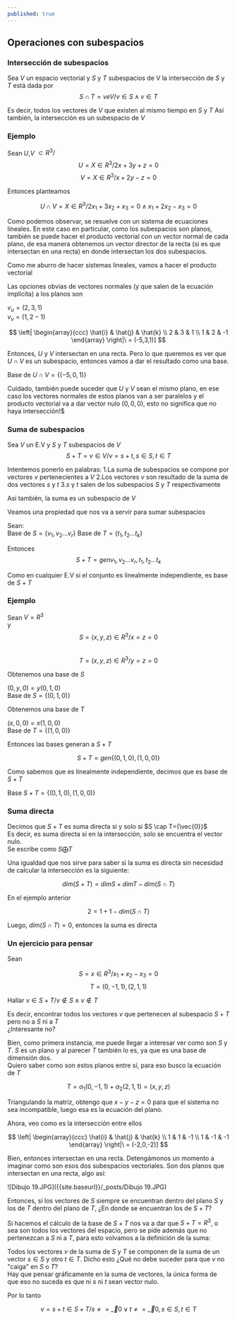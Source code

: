 ```yaml
---
published: true
---
```

## Operaciones con subespacios

### Intersección de subespacios

Sea $V$ un espacio vectorial y $S$ y $T$ subespacios de V
la intersección de $S$ y $T$ está dada por  
$$ S \cap T=veV / v \in S \wedge v \in T $$

Es decir, todos los vectores de $V$ que existen al mismo tiempo en $S$ y $T$
Así también, la intersección es un subespacio de $V$

### Ejemplo

Sean $U$,$V$ $\subset R^3 /$  
$$ U=X \in R^3 / 2x+3y+z=0 $$
$$ V=X \in R^3 / x+2y-z=0 $$

Entonces planteamos

$$ U \cap V=X \in R^3 / 2x_1+3x_2+x_3=0 \wedge x_1+2x_2-x_3=0 $$

Como podemos observar, se resuelve con un sistema de ecuaciones lineales.
En este caso en particular, como los subespacios son planos, también se puede hacer el producto vectorial con un vector normal de cada plano, de esa manera obtenemos un vector director de la recta (si es que intersectan en una recta) en donde intersectan los dos subespacios.

Como me aburro de hacer sistemas lineales, vamos a hacer el producto vectorial

Las opciones obvias de vectores normales (y que salen de la ecuación implícita) a los planos son  

$v_{u}=(2,3,1)$  
$v_{v}=(1,2-1)$

$$
\left| \begin{array}{ccc}
\hat{i} & \hat{j} & \hat{k} \\
2 & 3 & 1 \\
1 & 2 & -1 \end{array} \right|\ = (-5,3,1)] 
$$

Entonces, $U$ y $V$ intersectan en una recta. Pero lo que queremos es ver que $U \cap V$ es un subespacio, entonces vamos a dar el resultado como una base.

Base de $U \cap V=\{(-5,0,1)\}$

Cuidado, también puede suceder que $U$ y $V$ sean el mismo plano, en ese caso los vectores normales de estos planos van a ser paralelos y el producto vectorial va a dar vector nulo $(0,0,0)$, esto no significa que no haya intersección!$

### Suma de subespacios

Sea $V$ un E.V y $S$ y $T$ subespacios de $V$ 
$$ S+T=v \in V / v=s+t, s \in S, t \in T $$

Intentemos ponerlo en palabras:
1.La suma de subespacios se compone por vectores $v$ pertenecientes a $V$
2.Los vectores $v$ son resultado de la suma de dos vectores $s$ y $t$
3.$s$ y $t$ salen de los subespacios $S$ y $T$ respectivamente

Así también, la suma es un subespacio de $V$

Veamos una propiedad que nos va a servir para sumar subespacios

Sean:  
Base de $S=\{v_{1}, v_{2}...v_{r}\}$
Base de $T=\{t_{1}, t_{2}...t_{k}\}$  

Entonces  
$$ S+T=gen{v_{1}, v_{2}...v_{r}, t_{1}, t_{2}...t_{k}} $$  

Como en cualquier E.V si el conjunto es linealmente independiente, es base de $S+T$

### Ejemplo

Sean $V=R^3$  
y  
$$ S=(x,y,z) \in R^3 / x=z=0 $$  
$$ T=(x,y,z) \in R^3 / y=z=0 $$  

Obtenemos una base de $S$

$(0,y,0)=y(0,1,0)$  
Base de $S=\{(0,1,0)\}$

Obtenemos una base de $T$

$(x,0,0)=x(1,0,0)$  
Base de $T=\{(1,0,0)\}$

Entonces las bases generan a $S+T$

$$ S+T=gen\{(0,1,0),(1,0,0)\} $$ 

Como sabemos que es linealmente independiente, decimos que es base de $S+T$

Base $S+T=\{(0,1,0),(1,0,0)\}$

### Suma directa

Decimos que $S+T$ es suma directa si y solo si $S \cap T={\vec{0}}$  
Es decir, es suma directa si en la intersección, solo se encuentra el vector nulo.  
Se escribe como $S \bigoplus T$

Una igualdad que nos sirve para saber si la suma es directa sin necesidad de calcular la intersección es la siguiente:  

$$ dim(S+T) = dimS + dimT - dim(S \cap T) $$

En el ejemplo anterior  

$$ 2 = 1 + 1 -dim(S \cap T) $$

Luego, $dim(S \cap T)=0$, entonces la suma es directa

### Un ejercicio para pensar

Sean  

$$ S=x \in R^3 / x_{1}+x_{2}-x_{3}=0 $$
$$ T={(0,-1,1),(2,1,1)} $$  

Hallar $v \in S+T / v \notin S \wedge v \notin T$

Es decir, encontrar todos los vectores $v$ que pertenecen al subespacio $S+T$ pero no a $S$ ni a $T$  
¿Interesante no?

Bien, como primera instancia, me puede llegar a interesar ver como son $S$ y $T$. $S$ es un plano y al parecer $T$ también lo es, ya que es una base de dimensión dos.  
Quiero saber como son estos planos entre sí, para eso busco la ecuación de $T$  

$$ T = \alpha_{1}(0,-1,1)+ \alpha_{2}(2,1,1)=(x,y,z) $$

Triangulando la matriz, obtengo que $x-y-z=0$ para que el sistema no sea incompatible, luego esa es la ecuación del plano.  

Ahora, veo como es la intersección entre ellos

$$
\left| \begin{array}{ccc}
\hat{i} & \hat{j} & \hat{k} \\
1 & 1 & -1 \\
1 & -1 & -1 \end{array} \right|\ = (-2,0,-2)] 
$$  

Bien, entonces intersectan en una recta.
Detengámonos un momento a imaginar como son esos dos subespacios vectoriales.
Son dos planos que intersectan en una recta, algo así:

![Dibujo 19.JPG]({{site.baseurl}}/_posts/Dibujo 19.JPG)

Entonces, si los vectores de $S$ siempre se encuentran dentro del plano $S$ y los de $T$ dentro del plano de $T$, ¿En donde se encuentran los de $S+T$?  

Si hacemos el cálculo de la base de $S+T$ nos va a dar que $S+T=R^3$, o sea son todos los vectores del espacio, pero se pide además que no pertenezcan a $S$ ni a $T$, para esto volvamos a la definición de la suma:  

Todos los vectores $v$ de la suma de $S$ y $T$ se componen de la suma de un vector $s \in S$ y otro $t \in T$. Dicho esto ¿Qué no debe suceder para que $v$ no "caiga" en $S$ o $T$?  
Hay que pensar gráficamente en la suma de vectores, la única forma de que eso no suceda es que ni $s$ ni $t$ sean vector nulo.

Por lo tanto  

$$ v = s+t \in S+T / s \neq =\vec_{0} \lor  t \neq =\vec_{0}, s \in S, t \in T $$
















